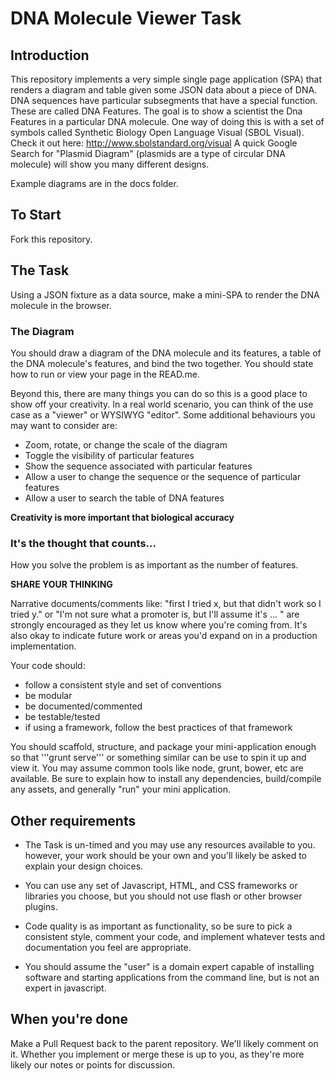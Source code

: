 # DNA Molecule Viewer Task

## Introduction
This repository implements a very simple single page application (SPA) that 
renders a diagram and table given some JSON data about a piece of DNA. DNA 
sequences have particular subsegments that have a special function. These are 
called DNA Features. The goal is to show a scientist the Dna Features in a
particular DNA molecule. One way of doing this is with a set of symbols called
Synthetic Biology Open Language Visual (SBOL Visual). 
Check it out here: http://www.sbolstandard.org/visual
A quick Google Search for "Plasmid Diagram" (plasmids are a type of circular
DNA molecule) will show you many different designs.

Example diagrams are in the docs folder.

## To Start
Fork this repository.

## The Task
Using a JSON fixture as a data source, make a mini-SPA to render the DNA molecule
in the browser.

### The Diagram
You should draw a diagram of the DNA molecule and its features,  a table of the
DNA molecule's features, and bind the two together. You should state how to run
or view your page in the READ.me. 

Beyond this, there are many things you can do
so this is a good place to show off your creativity. In a real world scenario,
you can think of the use case as a "viewer" or  WYSIWYG "editor".
Some additional behaviours you may want to consider are:

- Zoom, rotate, or change the scale of the diagram
- Toggle the visibility of particular features
- Show the sequence associated with particular features
- Allow a user to change the sequence or the sequence of particular features
- Allow a user to search the table of DNA features

**Creativity is more important that biological accuracy**

### It's the thought that counts...
How you solve the problem is as important as the number of features. 

**SHARE YOUR THINKING**

Narrative documents/comments like:
"first I tried x, but that didn't work so I tried y."  or "I'm not sure what a
promoter is, but I'll assume it's ... " are strongly encouraged as they let us
know where you're coming from. It's also okay to indicate future work or areas
you'd expand on in a production implementation.

Your code should:
 - follow a consistent style and set of conventions
 - be modular
 - be documented/commented
 - be testable/tested
 - if using a framework, follow the best practices of that framework
 
You should scaffold, structure, and package your mini-application enough so 
that '''grunt serve''' or something similar can be use to spin it up and view it.
You may assume common tools like node, grunt, bower, etc are available.
Be sure to explain how to install any dependencies, build/compile any assets, 
and generally "run" your mini application.


## Other requirements

- The Task is un-timed and you may use any resources available to you. however,
your work should be your own and you'll likely be asked to explain your design
choices.

- You can use any set of Javascript, HTML, and CSS frameworks or libraries you
 choose, but you should not use flash or other browser plugins.

- Code quality is as important as functionality, so be sure to pick a 
 consistent style, comment your code, and implement whatever tests and 
 documentation you feel are appropriate.

- You should assume the "user" is a domain expert capable of installing software
 and starting applications from the command line, but is not an expert in 
 javascript.

## When you're done
Make a Pull Request back to the parent repository. We'll likely comment on it.
Whether you implement or merge these is up to you, as they're more likely our
notes or points for discussion.


